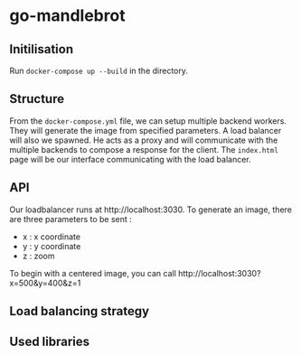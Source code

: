 # go-mandlebrot

## Initilisation 
Run `docker-compose up --build` in the directory. 

## Structure
From the `docker-compose.yml` file, we can setup multiple backend workers. They will generate the image from specified parameters. 
A load balancer will also we spawned. He acts as a proxy and will communicate with the multiple backends to compose a response for the client. 
The `index.html` page will be our interface communicating with the load balancer. 

## API
Our loadbalancer runs at http://localhost:3030. 
To generate an image, there are three parameters to be sent : 
- x : x coordinate
- y : y coordinate
- z : zoom

To begin with a centered image, you can call http://localhost:3030?x=500&y=400&z=1


## Load balancing strategy 


## Used libraries
